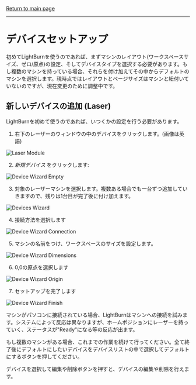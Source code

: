 [Return to main page](README.md)

----

# デバイスセットアップ

初めてLightBurnを使うのであれば、まずマシンのレイアウト(ワークスペースサイズ、ゼロ/原点)の設定、そしてデバイスタイプを選択する必要があります。もし複数のマシンを持っている場合、それらを付け加えてその中からデフォルトのマシンを選択します。現時点ではレイアウトとページサイズはマシンと紐付いていないのですが、現在変更のために調整中です。

## 新しいデバイスの追加 (Laser)
LightBurnを初めて使うのであれば、いつくかの設定を行う必要があります。

1. 右下のレーザーのウィンドウの中のデバイスをクリックします。(画像は英語)

![Laser Module](/img/LaserToolBox.PNG)

2. *新規デバイス* をクリックします:

![Device Wizard Empty](/img/DeviceWizardEmpty.PNG)

3. 対象のレーザーマシンを選択します。複数ある場合でも一台ずつ追加していきますので、残りは1台目が完了後に付け加えます。

![Devices Wizard](/img/DevicesWizard.PNG)

4. 接続方法を選択します

![Device Wizard Connection](/img/DeviceWizardConnection.PNG)

5. マシンの名前をつけ、ワークスペースのサイズを設定します。

![Device Wizard Dimensions](/img/DeviceWizardDimensions.PNG)

6. 0,0の原点を選択します

![Device Wizard Origin](/img/DeviceWizardOrigin.PNG)

7. セットアップを完了します

![Device Wizard Finish](/img/DeviceWizardFinish.PNG)

マシンがパソコンに接続されている場合、LightBurnはマシンへの接続を試みます。システムによって反応は異なりますが、ホームポジションにレーザーを持っていく、ステータスが"Ready"になる等の反応が出ます。

もし複数のマシンがある場合、これまでの作業を続けて行ってください。全て終了後にデフォルトにしたいデバイスをデバイスリストの中で選択してデフォルトにするボタンを押してください。 

デバイスを選択して編集や削除ボタンを押すと、デバイスの編集や削除を行えます。
